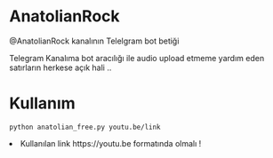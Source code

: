 # AnatolianRock
@AnatolianRock kanalının Telelgram bot betiği 

Telegram Kanalıma bot aracılığı ile audio upload etmeme yardım eden satırların herkese açık hali ..


<h1>Kullanım</h1>

    python anatolian_free.py youtu.be/link 

<li> Kullanılan link https://youtu.be formatında olmalı !</li>


